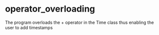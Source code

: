 # operator_overloading
The program overloads the + operator in the Time class thus enabling the user to add timestamps
